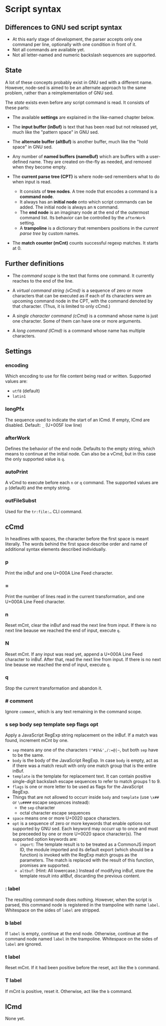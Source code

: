 ﻿
Script syntax
=============

Differences to GNU sed script syntax
------------------------------------

* At this early stage of development, the parser accepts only one
  command per line, optionally with one condition in front of it.
* Not all commands are available yet.
* Not all letter-named and numeric backslash sequences are supported.



State
-----

A lot of these concepts probably exist in GNU sed with a different name.
However, node-sed is aimed to be an alternate approach to the same problem,
rather than a reimplementation of GNU sed.

The _state_ exists even before any script command is read.
It consists of these parts:

* The available __settings__
  are explained in the like-named chapter below.

* The __input buffer (inBuf)__
  is text that has been read but not released yet,
  much like the "pattern space" in GNU sed.

* The __alternate buffer (altBuf)__
  is another buffer,
  much like the "hold space" in GNU sed.

* Any number of __named buffers (nameBuf)__
  which are buffers with a user-defined name.
  They are created on-the-fly as needed, and removed when they become empty.

* The __current parse tree (CPT)__
  is where node-sed remembers what to do when input is read.
  * It consists of __tree nodes__.
    A tree node that encodes a command is a __command node__.
  * It always has an __initial node__ onto which script commands can be added.
    The initial node is always an `N` command.
  * The __end node__ is an imaginary node at the end of the outermost command
    list. Its behavior can be controlled by the `afterWork` setting.
  * A __trampoline__
    is a dictionary that remembers positions in the _current parse tree_
    by custom names.

* The __match counter (mCnt)__ counts successful regexp matches.
  It starts at 0.



Further definitions
-------------------

* The _command scope_
  is the text that forms one command.
  It currently reaches to the end of the line.

* A _virtual command string (vCmd)_
  is a sequence of zero or more characters that can be executed as if each
  of its characters were an upcoming command node in the CPT, with the
  command denoted by that character. (Thus, it is limited to only cCmd.)

* A _single character command (cCmd)_
  is a command whose name is just one character.
  Some of them can have one or more arguments.

* A _long command (lCmd)_
  is a command whose name has multiple characters.



Settings
--------

### encoding

Which encoding to use for file content being read or written.
Supported values are:
* `utf8` (default)
* `latin1`

### longPfx

The sequence used to indicate the start of an lCmd.
If empty, lCmd are disabled.
Default: `_` (U+005F low line)

### afterWork

Defines the behavior of the end node.
Defaults to the empty string, which means to continue at the initial node.
Can also be a vCmd, but in this case the only supported value is `q`.

### autoPrint

A vCmd to execute before each `n` or `q` command.
The supported values are `p` (default) and the empty string.

### outFileSubst

Used for the `tr:file:…` CLI command.



cCmd
----

In headlines with spaces, the character before the first space is meant
literally.
The words behind the first space describe order and name of additional
syntax elements described individually.


### p

Print the inBuf
and one U+000A Line Feed character.

### =

Print the number of lines read in the current transformation,
and one U+000A Line Feed character.

### n

Reset mCnt, clear the inBuf and read the next line from input.
If there is no next line beause we reached the end of input, execute `q`.

### N

Reset mCnt.
If any input was read yet, append a U+000A Line Feed character to inBuf.
After that, read the next line from input.
If there is no next line beause we reached the end of input, execute `q`.

### q

Stop the current transformation and abandon it.

### # comment

Ignore `comment`, which is any text remaining in the command scope.

### s sep body sep template sep flags opt

Apply a JavaScript RegExp string replacement on the inBuf.
If a match was found, increment mCnt by one.

* `sep` means any one of the characters `!"#$%&',/:=@|~`,
  but both `sep` have to be the same.
* `body` is the body of the JavaScript RegExp.
  In case `body` is empty, act as if there was a match result with only one
  match group that is the entire inBuf.
* `template` is the template for replacement text.
  It can contain positive single-digit backslash escape sequences
  to refer to match groups 1 to 9.
* `flags` is one or more letter to be used as flags for the
  JavaScript RegExp.
* Things that are not allowed to occurr inside `body` and `template`
  (use `\x##` or `\u####` escape sequences instead):
  * the `sep` character
  * octal character escape sequences
* `space` means one or more U+0020 space characters.
* `opt` is a sequence of zero or more keywords that enable options
  not supported by GNU sed. Each keyword may occurr up to once and
  must be preceeded by one or more U+0020 space character(s).
  The supported option keywords are:
  * `import`:
    The template result is to be treated as a CommonJS import ID,
    the module imported and its default export (which should be a function)
    is invoked with the RegExp match groups as the parameters.
    The match is replaced with the result of this function,
    promises are supported.
  * `altbuf`: (Hint: All lowercase.)
    Instead of modifying inBuf, store the template result into altBuf,
    discarding the previous content.

### : label

The resulting command node does nothing.
However, when the script is parsed, this command node is registered
in the trampoline with name `label`.
Whitespace on the sides of `label` are stripped.

### b label

If `label` is empty, continue at the end node.
Otherwise, continue at the command node named `label` in the trampoline.
Whitespace on the sides of `label` are ignored.

### t label

Reset mCnt.
If it had been positive before the reset, act like the `b` command.

### T label

If mCnt is positive, reset it. Otherwise, act like the `b` command.












lCmd
----

None yet.

















<!-- scroll -->
